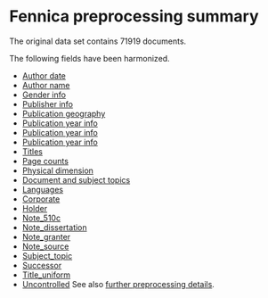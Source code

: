 Fennica preprocessing summary
=============================

The original data set contains 71919 documents.

The following fields have been harmonized.
-   [Author date](author_date.md)
-   [Author name](author_name.md)
-   [Gender info](gender.md)
-   [Publisher info](publisher.md)
-   [Publication geography](publication_place.md)
-   [Publication year info](publication_time.md)
-   [Publication year info](publication_frequency.md)
-   [Publication year info](publication_interval.md)  
-   [Titles](title.md)  
-   [Page counts](pagecount.md)
-   [Physical dimension](dimension.md)  
-   [Document and subject topics](topic.md)
-   [Languages](language.md)
-   [Corporate](corporate.md)
-   [Holder](holder.md)
-   [Note\_510c](note_510c.md)
-   [Note\_dissertation](note_dissertation.md)
-   [Note\_granter](note_granter.md)
-   [Note\_source](note_source.md)
-   [Subject\_topic](subject_topic.md)
-   [Successor](successor.md)
-   [Title\_uniform](title_uniform.md)
-   [Uncontrolled](uncontrolled.md) See also [further preprocessing
    details](details.Rmd).
